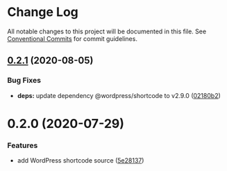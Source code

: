 # Change Log

All notable changes to this project will be documented in this file.
See [Conventional Commits](https://conventionalcommits.org) for commit guidelines.

## [0.2.1](https://github.com/CondeNast/atjson/compare/@atjson/source-wordpress-shortcode@0.2.0...@atjson/source-wordpress-shortcode@0.2.1) (2020-08-05)

### Bug Fixes

- **deps:** update dependency @wordpress/shortcode to v2.9.0 ([02180b2](https://github.com/CondeNast/atjson/commit/02180b2ebedce2bf744117c7d478fe5e65151cac))

# 0.2.0 (2020-07-29)

### Features

- add WordPress shortcode source ([5e28137](https://github.com/CondeNast/atjson/commit/5e281370da76bcaebec9d6812c3fb24d3222a9e7))
